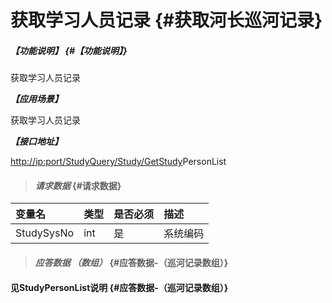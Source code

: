 # 获取学习人员记录 {#获取河长巡河记录}

##### _【功能说明】_ {#【功能说明】}

获取学习人员记录

_**【应用场景】**_

获取学习人员记录

_**【接口地址】**_

[http://ip:port/StudyQuery/](http://ip:port/HMQuery/PatrolRiver/GetPatrolRivers)[Study](http://ip:port/HMQuery/PatrolRiver/GetPatrolRivers)[/Get](http://ip:port/HMQuery/PatrolRiver/GetPatrolRivers)[Study](http://ip:port/HMQuery/PatrolRiver/GetPatrolRivers)PersonList

> #### _请求数据_ {#请求数据}

| 变量名 | 类型 | 是否必须 | 描述 |
| :--- | :--- | :--- | :--- |
| StudySysNo | int | 是 | 系统编码 |

> #### _应答数据 （数组）_ {#应答数据-（巡河记录数组）}

#### 见StudyPersonList说明 {#应答数据-（巡河记录数组）}



